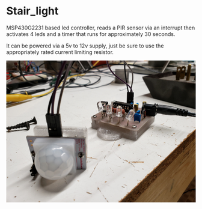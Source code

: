 # Stair_light

MSP430G2231 based led controller, reads a PIR sensor via an interrupt then activates 4 leds and a timer that runs for approximately 30 seconds.

It can be powered via a 5v to 12v supply, just be sure to use the appropriately rated current limiting resistor.

![sl_2](./images/sl_2.jpg)
